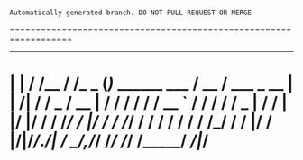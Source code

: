 ~~~

Automatically generated branch. DO NOT PULL REQUEST OR MERGE
~~~
==================================================================
_       __     __         _                    ____ 
| |     / /__  / /_ _   __(_)_  ______ ___     / __  / ___ _   __ 
| | /| / / _  / __   | / / / / / / __ `__   /  / / / / _  | / / 
| |/ |/ /  __/ /_/ / |/ / / /_/ / / / / / /  / /_/ /  __/ |/ /
|__/|__/___/_.___/| ___/ _/__,_/_/ /_/ /_/  /_____/ ___/|___/ 
==================================================================